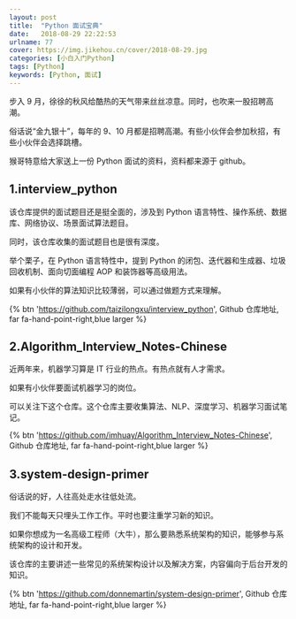 ```yaml
---
layout: post
title:  "Python 面试宝典"
date:   2018-08-29 22:22:53
urlname: 77
cover: https://img.jikehou.cn/cover/2018-08-29.jpg
categories: [小白入门Python]
tags: [Python]
keywords: [Python, 面试]
---
```

步入 9 月，徐徐的秋风给酷热的天气带来丝丝凉意。同时，也吹来一股招聘高潮。

俗话说“金九银十”，每年的 9、10 月都是招聘高潮。有些小伙伴会参加秋招，有些小伙伴会选择跳槽。

猴哥特意给大家送上一份 Python 面试的资料，资料都来源于 github。
<!-- more -->
## 1.interview_python

该仓库提供的面试题目还是挺全面的，涉及到 Python 语言特性、操作系统、数据库、网络协议、场景面试算法题目。

同时，该仓库收集的面试题目也是很有深度。

举个栗子，在 Python 语言特性中，提到 Python 的闭包、迭代器和生成器、垃圾回收机制、面向切面编程 AOP 和装饰器等高级用法。

如果有小伙伴的算法知识比较薄弱，可以通过做题方式来理解。


{% btn 'https://github.com/taizilongxu/interview_python', Github 仓库地址, far fa-hand-point-right,blue larger %}


## 2.Algorithm_Interview_Notes-Chinese

近两年来，机器学习算是 IT 行业的热点。有热点就有人才需求。

如果有小伙伴要面试机器学习的岗位。

可以关注下这个仓库。这个仓库主要收集算法、NLP、深度学习、机器学习面试笔记。

{% btn 'https://github.com/imhuay/Algorithm_Interview_Notes-Chinese', Github 仓库地址, far fa-hand-point-right,blue larger %}



## 3.system-design-primer

俗话说的好，人往高处走水往低处流。

我们不能每天只埋头工作工作。平时也要注重学习新的知识。

如果你想成为一名高级工程师（大牛），那么要熟悉系统架构的知识，能够参与系统架构的设计和开发。

该仓库的主要讲述一些常见的系统架构设计以及解决方案，内容偏向于后台开发的知识。

{% btn 'https://github.com/donnemartin/system-design-primer', Github 仓库地址, far fa-hand-point-right,blue larger %}

